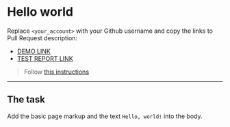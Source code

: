 # Hello world
Replace `<your_account>` with your Github username and copy the links to Pull Request description:
- [DEMO LINK](https://taras-nakonechnyi.github.io/layout_hello-world/)
- [TEST REPORT LINK](https://taras-nakonechnyi.github.io/layout_hello-world/report/html_report/)

> Follow [this instructions](https://mate-academy.github.io/layout_task-guideline/#how-to-solve-the-layout-tasks-on-github)
___

## The task 
Add the basic page markup and the text `Hello, world!` into the body.
